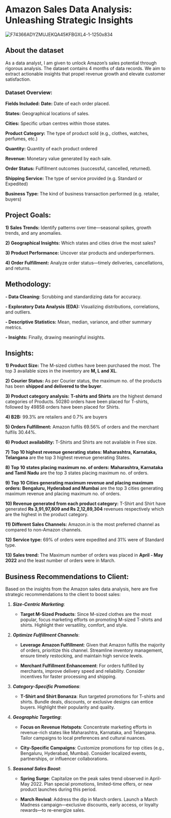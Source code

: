 # Amazon Sales Data Analysis: Unleashing Strategic Insights
![F74366ADYZMUJEKQA45KFBGXL4-1-1250x834](https://github.com/HafshaWahab/Amazon-Sales-Analysis_Python/assets/152807534/79ee7507-6e11-4faa-8e15-3522788df969)


## About the dataset

As a data analyst, I am given to unlock Amazon’s sales potential through rigorous analysis. The dataset contains 4 months of data records. We aim to extract actionable insights that propel revenue growth and elevate customer satisfaction. 

### Dataset Overview:

**Fields Included:**
**Date:** Date of each order placed.

**States:** Geographical locations of sales.

**Cities:** Specific urban centres within those states.

**Product Category:** The type of product sold (e.g., clothes, watches, perfumes, etc.)

**Quantity:** Quantity of each product ordered

**Revenue:** Monetary value generated by each sale.

**Order Status:** Fulfillment outcomes (successful, cancelled, returned).

**Shipping Service:** The type of service provided (e.g. Standard or Expedited)

**Business Type:** The kind of business transaction performed (e.g. retailer, buyers)


## Project Goals:

**1) Sales Trends:** Identify patterns over time—seasonal spikes, growth trends, and any anomalies.

**2) Geographical Insights:** Which states and cities drive the most sales? 

**3) Product Performance:** Uncover star products and underperformers. 

**4) Order Fulfillment:** Analyze order status—timely deliveries, cancellations, and returns.


## Methodology:

**- Data Cleaning:** Scrubbing and standardizing data for accuracy.

**- Exploratory Data Analysis (EDA):** Visualizing distributions, correlations, and outliers.

**- Descriptive Statistics:** Mean, median, variance, and other summary metrics.

**- Insights:** Finally, drawing meaningful insights.


## Insights:

**1)	Product Size:** The M-sized clothes have been purchased the most. The top 3 available sizes in the inventory are **M, L and XL**.

**2)	Courier Status:** As per Courier status, the maximum no. of the products has been **shipped and delivered to the buyer**.

**3)	Product category analysis:** **T-shirts and Shirts** are the highest demand categories of Products.
50280 orders have been placed for T-shirts, followed by 49858 orders have been placed for Shirts.

**4)	B2B:** 99.3% are retailers and 0.7% are buyers

**5)	Orders Fulfillment:** Amazon fulfils 69.56% of orders and the merchant fulfils 30.44%.

**6)	Product availability:** T-Shirts and Shirts are not available in Free size.

**7)	Top 10 highest revenue generating states:** **Maharashtra, Karnataka, Telangana** are the top 3 highest revenue generating States.

**8)	Top 10 states placing maximum no. of orders:** **Maharashtra, Karnataka and Tamil Nadu** are the top 3 states placing maximum no. of orders.

**9)	 Top 10 Cities generating maximum revenue and placing maximum orders:** **Bengaluru, Hyderabad and Mumbai** are the top 3 cities generating maximum revenue and placing maximum no. of orders.

**10)	  Revenue generated from each product category:** T-Shirt and Shirt have generated **Rs 3,91,97,809 and Rs 2,12,89,304** revenues respectively which are the highest in the product category.

**11)	 Different Sales Channels:** Amazon.in is the most preferred channel as compared to non-Amazon channels.

**12)	 Service type:** 69% of orders were expedited and 31% were of Standard type.

**13)	 Sales trend:** The Maximum number of orders was placed in **April - May 2022** and the least number of orders were in March.


## Business Recommendations to Client:

Based on the insights from the Amazon sales data analysis, here are five strategic recommendations to the client to boost sales:

1. ***Size-Centric Marketing***:

   - **Target M-Sized Products**: Since M-sized clothes are the most popular, focus marketing efforts on promoting M-sized T-shirts and shirts. Highlight their versatility, comfort, and style.

2. ***Optimize Fulfillment Channels***:

   - **Leverage Amazon Fulfillment**: Given that Amazon fulfils the majority of orders, prioritize this channel. Streamline inventory management, ensure timely restocking, and maintain high service levels.

    - **Merchant Fulfillment Enhancement**: For orders fulfilled by merchants, improve delivery speed and reliability. Consider incentives for faster processing and shipping.

3. ***Category-Specific Promotions***:

   - **T-Shirt and Shirt Bonanza**: Run targeted promotions for T-shirts and shirts. Bundle deals, discounts, or exclusive designs can entice buyers. Highlight their popularity and quality.

4. ***Geographic Targeting***:

    - **Focus on Revenue Hotspots**: Concentrate marketing efforts in revenue-rich states like Maharashtra, Karnataka, and Telangana. Tailor campaigns to local preferences and cultural nuances.

    - **City-Specific Campaigns**: Customize promotions for top cities (e.g., Bengaluru, Hyderabad, Mumbai). Consider localized events, partnerships, or influencer collaborations.

5. ***Seasonal Sales Boost***:
 
   - **Spring Surge**: Capitalize on the peak sales trend observed in April-May 2022. Plan special promotions, limited-time offers, or new product launches during this period.

    - **March Revival**: Address the dip in March orders. Launch a March Madness campaign—exclusive discounts, early access, or loyalty rewards—to re-energize sales.



